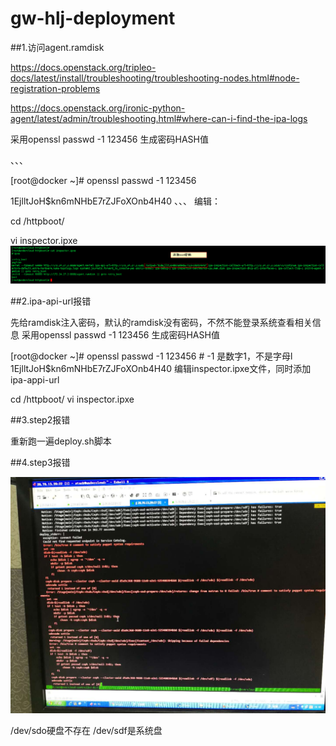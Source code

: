 # gw-hlj-deployment

##1.访问agent.ramdisk

https://docs.openstack.org/tripleo-docs/latest/install/troubleshooting/troubleshooting-nodes.html#node-registration-problems

https://docs.openstack.org/ironic-python-agent/latest/admin/troubleshooting.html#where-can-i-find-the-ipa-logs

采用openssl passwd -1 123456 生成密码HASH值

、、、

[root@docker ~]# openssl passwd -1 123456


$1$EjlltJoH$kn6mNHbE7rZJFoXOnb4H40
、、、
编辑：

cd /httpboot/

vi inspector.ipxe
![](/assets/inspector.png)


##2.ipa-api-url报错

先给ramdisk注入密码，默认的ramdisk没有密码，不然不能登录系统查看相关信息
采用openssl passwd -1 123456 生成密码HASH值

[root@docker ~]# openssl passwd -1 123456  # -1 是数字1，不是字母l
$1$EjlltJoH$kn6mNHbE7rZJFoXOnb4H40
编辑inspector.ipxe文件，同时添加ipa-appi-url

cd /httpboot/
vi inspector.ipxe 

##3.step2报错

重新跑一遍deploy.sh脚本

##4.step3报错

![](/assets/step3.jpeg)

/dev/sdo硬盘不存在
/dev/sdf是系统盘
